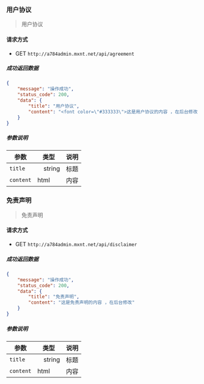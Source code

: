 ### 用户协议 
> 用户协议

####  请求方式 

- GET `http://a784admin.mxnt.net/api/agreement`


##### 成功返回数据

``` JSON 
{
    "message": "操作成功",
    "status_code": 200,
    "data": {
        "title": "用户协议",
        "content": "<font color=\"#333333\">这是用户协议的内容 ，在后台修改 1</font>"
    }
}
```

##### 参数说明 

| 参数       | 类型 | 说明  |
| ---        | ---  | ---   |
| `title` |　string | 标题 |
| `content` |   html  | 内容  |


### 免责声明
> 免责声明

####  请求方式 

- GET `http://a784admin.mxnt.net/api/disclaimer`


##### 成功返回数据

``` JSON 
{
    "message": "操作成功",
    "status_code": 200,
    "data": {
        "title": "免责声明",
        "content": "这是免责声明的内容 ，在后台修改"
    }
}
```

##### 参数说明 

| 参数       | 类型 | 说明  |
| ---        | ---  | ---   |
| `title` |　string | 标题 |
| `content` |   html  | 内容  |

